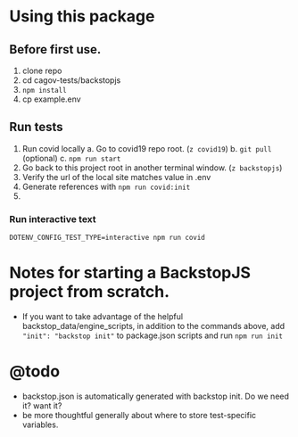 # Using this package

## Before first use.

1. clone repo
3. cd cagov-tests/backstopjs
4. `npm install`
5. cp example.env

## Run tests

1. Run covid locally
    a.  Go to covid19 repo root. (`z covid19`)
    b.  `git pull` (optional)
    c.  `npm run start`
5.  Go back to this project root in another terminal window. (`z backstopjs`)
6.  Verify the url of the local site matches value in .env
7.  Generate references with `npm run covid:init` 
8.  

### Run interactive text

`DOTENV_CONFIG_TEST_TYPE=interactive npm run covid`

# Notes for starting a BackstopJS project from scratch.

- If you want to take advantage of the helpful backstop_data/engine_scripts,
  in addition to the commands above, add `"init": "backstop init"` to package.json
  scripts and run `npm run init`

# @todo

- backstop.json is automatically generated with backstop init. Do we need it? want it?
- be more thoughtful generally about where to store test-specific variables.
